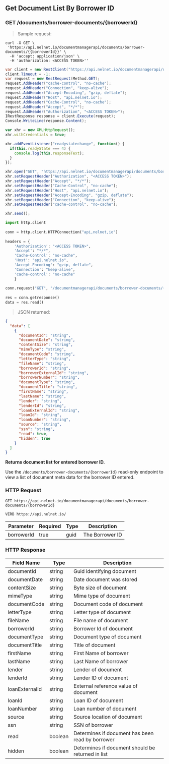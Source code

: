 <!--You can make edits and remove comments if desired, but be sure to check your work as some formatting changes in this source file can affect how the end product builds. -->
<!--Endpoint introduction -->
## Get Document List By Borrower ID

### GET /documents/borrower-documents/{borrowerId}

<!-- RIGHT: code samples -->

> Sample request:

```shell
curl -X GET \
 'https://api.nelnet.io/documentmanagerapi/documents/borrower-documents/{{borrowerId}}' \
  -H 'accept: application/json' \ 
  -H 'authorization: <ACCESS TOKEN>''
```

```csharp
var client = new RestClient("https://api.nelnet.io/documentmanagerapi/documents/borrower-documents/{BorrowerId}");
client.Timeout = -1;
var request = new RestRequest(Method.GET);
request.AddHeader("cache-control", "no-cache");
request.AddHeader("Connection", "keep-alive");
request.AddHeader("Accept-Encoding", "gzip, deflate");
request.AddHeader("Host", "api.nelnet.io");
request.AddHeader("Cache-Control", "no-cache");
request.AddHeader("Accept", "*/*");
request.AddHeader("Authorization", "<ACCESS TOKEN>");
IRestResponse response = client.Execute(request);
Console.WriteLine(response.Content);
```

```javascript
var xhr = new XMLHttpRequest();
xhr.withCredentials = true;

xhr.addEventListener("readystatechange", function() {
  if(this.readyState === 4) {
    console.log(this.responseText);
  }
});

xhr.open("GET", "https://api.nelnet.io/documentmanagerapi/documents/borrower-documents/{BorrowerId}");
xhr.setRequestHeader("Authorization", "<ACCESS TOKEN>");
xhr.setRequestHeader("Accept", "*/*");
xhr.setRequestHeader("Cache-Control", "no-cache");
xhr.setRequestHeader("Host", "api.nelnet.io");
xhr.setRequestHeader("Accept-Encoding", "gzip, deflate");
xhr.setRequestHeader("Connection", "keep-alive");
xhr.setRequestHeader("cache-control", "no-cache");

xhr.send();
```

```python
import http.client
 
conn = http.client.HTTPConnection("api,nelnet,io")
 
headers = {
    'Authorization': "<ACCESS TOKEN>",
    'Accept': "*/*",
    'Cache-Control': "no-cache",
    'Host': "api.nelnet.io",
    'Accept-Encoding': "gzip, deflate",
    'Connection': "keep-alive",
    'cache-control': "no-cache"
    }
 
conn.request("GET", "/documentmanagerapi/documents/borrower-documents/{BorrowerId}", headers=headers)
 
res = conn.getresponse()
data = res.read()

```

> JSON returned:

```json
{
  "data": [
    {
      "documentId": "string",
      "documentDate": "string",
      "contentSize": "string",
      "mimeType": "string",
      "documentCode": "string",
      "letterType": "string",
      "fileName": "string",
      "borrowerId": "string",
      "borrowerExternalId": "string",
      "borrowerNumber": "string",
      "documentType": "string",
      "documentTitle": "string",
      "firstName": "string",
      "lastName": "string",
      "lender": "string",
      "lenderId": "string",
      "loanExternalId": "string",
      "loanId": "string",
      "loanNumber": "string",
      "source": "string",
      "ssn": "string",
      "read": true,
      "hidden": true
    }
  ]
}
```

<!-- LEFT: documentation -->

**Returns document list for entered borrower ID.**

Use the `/documents/borrower-documents/{borrowerId}` read-only endpoint to view a list of document meta data for the borrower ID entered. 
<!-- Use <aside class="notice"></aside> to add notices if needed -->

### HTTP Request

`GET https://api.nelnet.io/documentmanagerapi/documents/borrower-documents/{borrowerId}`

`VERB https://api.nelnet.io/`

Parameter | Required | Type   | Description
----------| -------- | ------ | -----------
borrowerId | true | guid | The Borrower ID

### HTTP Response

Field Name | Type | Description
---------- | ------- | -------
documentId | string | Guid identifying document
documentDate | string | Date document was stored
contentSize | string | Byte size of document
mimeType | string | Mime type of document
documentCode | string | Document code of document
letterType | string | Letter type of document
fileName | string | File name of document
borrowerId | string | Borrower Id of document
documentType | string | Document type of document
documentTitle | string | Title of document
firstName | string | First Name of borrower
lastName | string | Last Name of borrower
lender | string | Lender of document
lenderId | string | Lender ID of document
loanExternalId | string | External reference value of document
loanId | string | Loan ID of document
loanNumber | string | Loan number of document
source | string | Source location of document
ssn | string | SSN of borrower
read | boolean | Determines if document has been read by borrower
hidden | boolean | Determines if document should be returned in list
